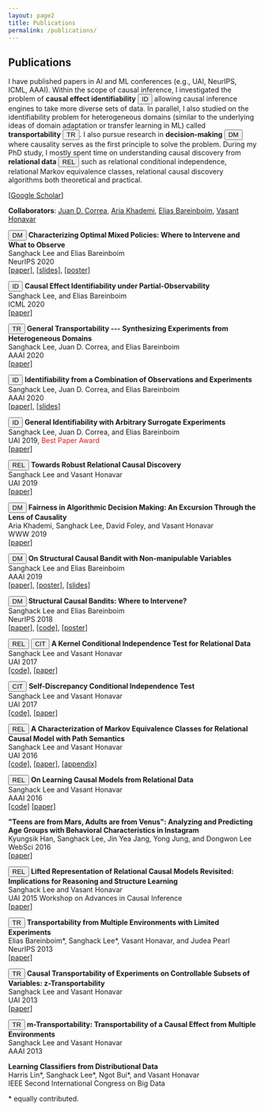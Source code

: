```yaml
---
layout: page2
title: Publications
permalink: /publications/
---
```


<!-- 
<script src="https://ajax.googleapis.com/ajax/libs/jquery/3.5.1/jquery.min.js"></script>
<script>
	$(document).on("click", ".openaa", function() {
		var index = $(".openaa").index(this);
		$(".popup-overlay:eq("+index+")").addClass("active");
		$(".popup-content:eq("+index+")").addClass("active");
});


//removes the "active" class to .popup and .popup-content when the "Close" button is clicked 
$(document).on("click", ".closeaa", function() {
  $(".popup-overlay, .popup-content").removeClass("active");
});

</script>

Creates the popup body
<div class="popup-overlay">

 <div class="popup-content">
    <h2>Pop-Up</h2>
    <p> first.</p>

    <button class="closeaa">Close</button>    
</div>
</div>

<div class="popup-overlay">
 <div class="popup-content">
    <h2>Pop-Up</h2>
    <p>second.</p>
    <button class="closeaa">Close</button>    
</div>
</div>


<button class="openaa">Open</button>
<button class="openaa">Open</button>
 -->

## Publications
  
I have published papers in AI and ML conferences (e.g., UAI, NeurIPS, ICML, AAAI).
Within the scope of causal inference, I investigated the problem of **causal effect identifiability** <button type="button" class="btn btn-set1-1">ID</button> allowing causal inference engines to take more diverse sets of data. In parallel, I also studied on the identifiability problem for heterogeneous domains (similar to the underlying ideas of domain adaptation or transfer learning in ML) called **transportability** <button type="button" class="btn btn-set1-2">TR</button>. I also pursue research in **decision-making** <button type="button" class="btn btn-set1-3">DM</button> where causality serves as the first principle to solve the problem.
During my PhD study, I mostly spent time on understanding causal discovery from **relational data** <button type="button" class="btn btn-set1-4">REL</button> such as relational conditional independence, relational Markov equivalence classes, relational causal discovery algorithms both theoretical and practical.

[[Google Scholar](https://scholar.google.com/citations?hl=en&user=hsxjzdkAAAAJ&view_op=list_works&sortby=pubdate)]

**Collaborators**: [Juan D. Correa](http://jdcorrea.me), [Aria Khademi](https://sites.psu.edu/khademi/), [Elias Bareinboim](https://causalai.net), [Vasant Honavar](https://faculty.ist.psu.edu/vhonavar/index.htm)




<!-- , <span style="background-color: #00FF00">first author</span>, <span style="background-color: #FFFF00">co-first</span>, <span style="background-color: #00FFFF">second</span> -->


<!-- Decision Making <button type="button" class="btn btn-set1-3">DM</button>
Identifiability <button type="button" class="btn btn-set1-1">ID</button>
Transportability <button type="button" class="btn btn-set1-2">TR</button>
Relational  <button type="button" class="btn btn-set1-4">REL</button>
Conditional Independence Test <button type="button" class="btn btn-danger">CIT</button>
 -->



<button type="button" class="btn btn-set1-3">DM</button> **Characterizing Optimal Mixed Policies: Where to Intervene and What to Observe**<br>
Sanghack Lee and Elias Bareinboim<br> 
NeurIPS 2020<br>
[\[paper\]](/assets/r63-reprint.pdf), [\[slides\]](/assets/2020-neurips-presentation.pdf), [\[poster\]](/assets/2020-neurips-sanghack-poster.pdf)


<button type="button" class="btn btn-set1-1">ID</button> **Causal Effect Identifiability under Partial-Observability** <br>
Sanghack Lee, and Elias Bareinboim<br>
ICML 2020<br>
[\[paper\]](https://causalai.net/r58.pdf)



<button type="button" class="btn btn-set1-2">TR</button> **General Transportability --- Synthesizing Experiments from Heterogeneous Domains** <br>
Sanghack Lee, Juan D. Correa, and Elias Bareinboim<br>
AAAI 2020<br>
[\[paper\]](https://aaai.org/ojs/index.php/AAAI/article/view/6582/6438)


<button type="button" class="btn btn-set1-1">ID</button> **Identifiability from a Combination of Observations and Experiments** <br>
Sanghack Lee, Juan D. Correa, and Elias Bareinboim<br>
AAAI 2020 <br>
[\[paper\]](https://aaai.org/ojs/index.php/AAAI/article/view/7119/6973), [\[slides\]](/assets/AAAI2020-GID-key.pdf) 



<button type="button" class="btn btn-set1-1">ID</button> **General Identifiability with Arbitrary Surrogate Experiments** <br>
Sanghack Lee, Juan D. Correa, and Elias Bareinboim<br>
UAI 2019, <font color="#e41a1c">Best Paper Award</font> <br>
[\[paper\]](http://auai.org/uai2019/proceedings/papers/144.pdf)  
		

<button type="button" class="btn btn-set1-4">REL</button>  **Towards Robust Relational Causal Discovery** <br>
Sanghack Lee and Vasant Honavar <br>
UAI 2019<br>
 [\[paper\]](http://auai.org/uai2019/proceedings/papers/127.pdf)

<button type="button" class="btn btn-set1-3">DM</button> **Fairness in Algorithmic Decision Making: An Excursion Through the Lens of Causality**<br>
Aria Khademi, Sanghack Lee, David Foley, and Vasant Honavar<br>
WWW 2019<br>
 [\[paper\]](https://arxiv.org/pdf/1903.11719.pdf)

<button type="button" class="btn btn-set1-3">DM</button> **On Structural Causal Bandit with Non-manipulable Variables** <br>
Sanghack Lee and Elias Bareinboim <br>
AAAI 2019<br>
[\[paper\]](https://causalai.net/r40.pdf), [\[poster\]](/assets/AAAI2019_poster.pdf), [\[slides\]](/assets/AAAI2019_presentation.pdf) 


<button type="button" class="btn btn-set1-3">DM</button>  **Structural Causal Bandits: Where to Intervene?**<br>
Sanghack Lee and Elias Bareinboim<br>
NeurIPS 2018<br>
  [\[paper\]](https://causalai.net/r36.pdf), [\[code\]](https://github.com/sanghack81/SCMMAB-NIPS2018), [\[poster\]](/assets/nips2018-poster.pdf) 


<button type="button" class="btn btn-set1-4">REL</button> <button type="button" class="btn btn-set1-5">CIT</button>  **A Kernel Conditional Independence Test for Relational Data**<br>
Sanghack Lee and Vasant Honavar<br>
UAI 2017<br>
[\[code\]](https://github.com/sanghack81/KRCIT), [\[paper\]](/assets/krcit.pdf)


<button type="button" class="btn btn-set1-5">CIT</button> **Self-Discrepancy Conditional Independence Test**<br>
Sanghack Lee and Vasant Honavar<br>
UAI 2017<br>
[\[code\]](https://github.com/sanghack81/SDCIT), [\[paper\]](/assets/SDCIT-edited.pdf)

<button type="button" class="btn btn-set1-4">REL</button> **A Characterization of Markov Equivalence Classes for Relational Causal Model with Path Semantics** <br>
Sanghack Lee and Vasant Honavar<br>
UAI 2016<br>
[\[code\]](https://github.com/sanghack81/pyRCDs), [\[paper\]](/assets/UAI-2016-RpCD.pdf), [\[appendix\]](/assets/UAI-2016-RpCD-supp_fix_june_4.pdf) 

<button type="button" class="btn btn-set1-4">REL</button> **On Learning Causal Models from Relational Data** <br>
Sanghack Lee and Vasant Honavar<br>
AAAI 2016 <br>
[\[code\]](https://github.com/sanghack81/rcd-light) [\[paper\]](https://www.aaai.org/ocs/index.php/AAAI/AAAI16/paper/view/11972/12089) 


**"Teens are from Mars, Adults are from Venus": Analyzing and Predicting Age Groups with Behavioral Characteristics in Instagram**<br>
Kyungsik Han, Sanghack Lee, Jin Yea Jang, Yong Jung, and Dongwon Lee<br>
WebSci 2016<br>
[\[paper\]](http://dl.acm.org/citation.cfm?id=2908160) 


<button type="button" class="btn btn-set1-4">REL</button> **Lifted Representation of Relational Causal Models Revisited: Implications for Reasoning and Structure Learning**<br>
Sanghack Lee and Vasant Honavar<br>
UAI 2015 Workshop on Advances in Causal Inference<br>
[\[paper\]](http://dl.acm.org/citation.cfm?id=3020273)

<button type="button" class="btn btn-set1-2">TR</button>  **Transportability from Multiple Environments with Limited Experiments**<br>
Elias Bareinboim\*, Sanghack Lee\*, Vasant Honavar, and Judea Pearl<br>
NeurIPS 2013<br>
[\[paper\]](https://papers.nips.cc/paper/5536-transportability-from-multiple-environments-with-limited-experiments-completeness-results)

<button type="button" class="btn btn-set1-2">TR</button> **Causal Transportability of Experiments on Controllable Subsets of Variables: z-Transportability**<br>
Sanghack Lee and Vasant Honavar<br>
UAI 2013<br>
[\[paper\]](http://dl.acm.org/citation.cfm?id=3023675)

<button type="button" class="btn btn-set1-2">TR</button> **m-Transportability: Transportability of a Causal Effect from Multiple Environments**<br>
Sanghack Lee and Vasant Honavar<br>
AAAI 2013<br>

**Learning Classifiers from Distributional Data**<br>
Harris Lin\*, Sanghack Lee\*, Ngot Bui\*, and Vasant Honavar<br>
IEEE Second International Congress on Big Data


\* equally contributed.

<!-- - (pre-PhD) A New Polynimial Time Algorithm for Bayesian Network Structure Learning
In Proceedings of the Second International Conference on Advanced Data Mining and Applications (ADMA 2006). pp. 501-508. (LNAI 4093)
- (pre-PhD) Discovery of Hidden Similarity on Collaborative Filtering to Overcome Sparsity Problem
In Proceedings of the Seventh International Conference on Discovery Science (DS 2004). Padova, Italy. pp. 396-402. (LNAI 3245)
 -->